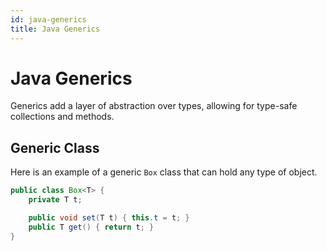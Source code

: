 ```yaml
---
id: java-generics
title: Java Generics
---
```


# Java Generics

Generics add a layer of abstraction over types, allowing for type-safe collections and methods.

## Generic Class

Here is an example of a generic `Box` class that can hold any type of object.

```java
public class Box<T> {
    private T t;

    public void set(T t) { this.t = t; }
    public T get() { return t; }
}
```